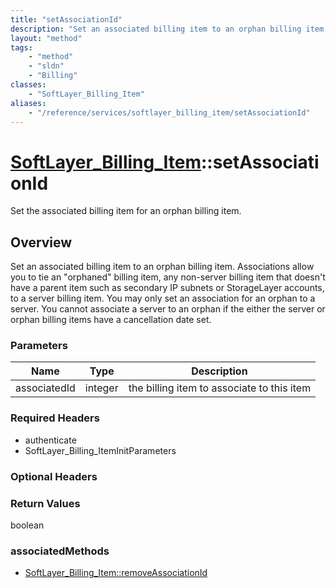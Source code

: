 ```yaml
---
title: "setAssociationId"
description: "Set an associated billing item to an orphan billing item. Associations allow you to tie an 'orphaned' billing item, any... "
layout: "method"
tags:
    - "method"
    - "sldn"
    - "Billing"
classes:
    - "SoftLayer_Billing_Item"
aliases:
    - "/reference/services/softlayer_billing_item/setAssociationId"
---
```

# [SoftLayer_Billing_Item](/reference/services/SoftLayer_Billing_Item)::setAssociationId

Set the associated billing item for an orphan billing item.


## Overview 
Set an associated billing item to an orphan billing item. Associations allow you to tie an "orphaned" billing item, any non-server billing item that doesn't have a parent item such as secondary IP subnets or StorageLayer accounts, to a server billing item. You may only set an association for an orphan to a server. You cannot associate a server to an orphan if the either the server or orphan billing items have a cancellation date set. 

### Parameters 
|Name | Type | Description |
| --- | --- | --- |
|associatedId| integer| the billing item to associate to this item|


### Required Headers
* authenticate
* SoftLayer_Billing_ItemInitParameters

### Optional Headers

### Return Values
boolean


### associatedMethods

*  [SoftLayer_Billing_Item::removeAssociationId](/reference/services/SoftLayer_Billing_Item/removeAssociationId )

